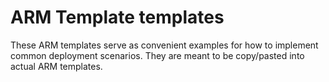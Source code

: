 # ARM Template templates

These ARM templates serve as convenient examples for how to implement common
deployment scenarios. They are meant to be copy/pasted into actual ARM
templates.